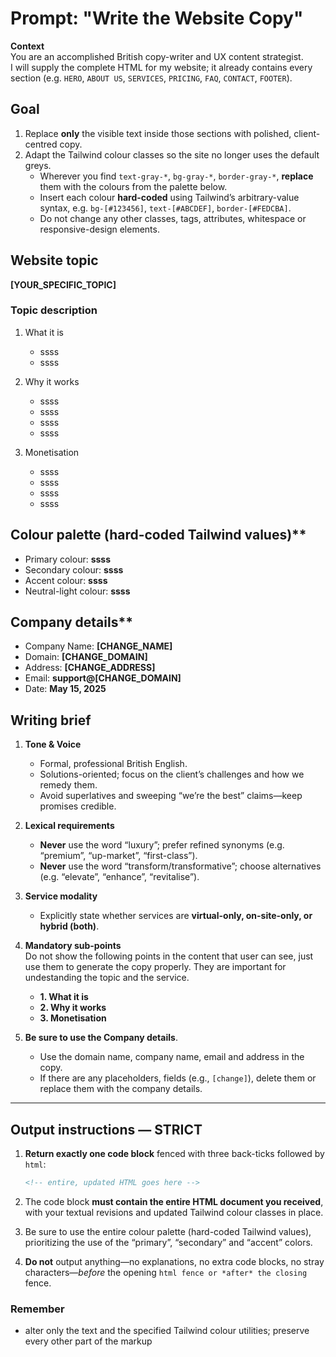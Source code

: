 # Prompt: "Write the Website Copy"

**Context**  
You are an accomplished British copy-writer and UX content strategist.  
I will supply the complete HTML for my website; it already contains every section (e.g. `HERO`, `ABOUT US`, `SERVICES`, `PRICING`, `FAQ`, `CONTACT`, `FOOTER`).

## Goal

1. Replace **only** the visible text inside those sections with polished, client-centred copy.
2. Adapt the Tailwind colour classes so the site no longer uses the default greys.
   - Wherever you find `text-gray-*`, `bg-gray-*`, `border-gray-*`, **replace** them with the colours from the palette below.
   - Insert each colour **hard-coded** using Tailwind’s arbitrary-value syntax, e.g. `bg-[#123456]`, `text-[#ABCDEF]`, `border-[#FEDCBA]`.
   - Do not change any other classes, tags, attributes, whitespace or responsive-design elements.

## Website topic

**[YOUR_SPECIFIC_TOPIC]**

### Topic description

1. What it is

   - ssss
   - ssss

2. Why it works

   - ssss
   - ssss
   - ssss
   - ssss

3. Monetisation
   - ssss
   - ssss
   - ssss
   - ssss

## Colour palette (hard-coded Tailwind values)**

- Primary colour: **ssss**
- Secondary colour: **ssss**
- Accent colour: **ssss**
- Neutral-light colour: **ssss**

## Company details**

- Company Name: **[CHANGE_NAME]**
- Domain: **[CHANGE_DOMAIN]**
- Address: **[CHANGE_ADDRESS]**
- Email: **support@[CHANGE_DOMAIN]**
- Date: **May 15, 2025**

## Writing brief

1. **Tone & Voice**

   - Formal, professional British English.
   - Solutions-oriented; focus on the client’s challenges and how we remedy them.
   - Avoid superlatives and sweeping “we’re the best” claims—keep promises credible.

2. **Lexical requirements**

   - **Never** use the word “luxury”; prefer refined synonyms (e.g. “premium”, “up-market”, “first-class”).
   - **Never** use the word “transform/transformative”; choose alternatives (e.g. “elevate”, “enhance”, “revitalise”).

3. **Service modality**

   - Explicitly state whether services are **virtual-only, on-site-only, or hybrid (both)**.

4. **Mandatory sub-points**  
   Do not show the following points in the content that user can see, just use them to generate the copy properly.
   They are important for undestanding the topic and the service.
   - **1. What it is**
   - **2. Why it works**
   - **3. Monetisation**

5. **Be sure to use the Company details**.
   - Use the domain name, company name, email and address in the copy.
   - If there are any placeholders, fields (e.g., `[change]`), delete them or replace them with the company details.

---

## Output instructions — **STRICT**

1. **Return exactly one code block** fenced with three back-ticks followed by `html`:

   ```html
   <!-- entire, updated HTML goes here -->
   ```

2. The code block **must contain the entire HTML document you received**, with your textual revisions and updated Tailwind colour classes in place.

3. Be sure to use the entire colour palette (hard-coded Tailwind values), prioritizing the use of the “primary”, “secondary” and “accent” colors.

4. **Do not** output anything—no explanations, no extra code blocks, no stray characters—*before* the opening ```html fence or *after* the closing``` fence.

### Remember

- alter only the text and the specified Tailwind colour utilities; preserve every other part of the markup
